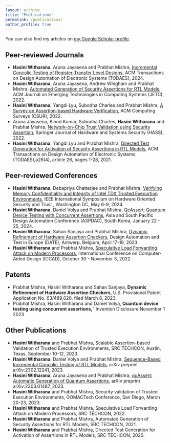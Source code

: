 ```yaml
---
layout: archive
title: "Publications"
permalink: /publications/
author_profile: true
---
```

<!-- You can also find my articles on <u><a href="{{https://scholar.google.com/citations?hl=en&user=Be2RBnoAAAAJ}}">my Google Scholar profile</a>.</u> -->
You can also find my articles on [my Google Scholar profile](https://scholar.google.com/citations?hl=en&user=Be2RBnoAAAAJ).
<!-- {% if author.googlescholar %}
  You can also find my articles on <u><a href="{{author.googlescholar}}">my Google Scholar profile</a>.</u>
{% endif %} -->

<!-- {% include base_path %}

{% for post in site.publications reversed %}
  {% include archive-single.html %}
{% endfor %} -->

## Peer-reviewed Journals
- **Hasini Witharana**, Aruna Jayasena and Prabhat Mishra, [Incremental Concolic Testing of Register-Transfer Level Designs](), ACM Transactions on Design Automation of Electronic Systems (TODAES), 2024.
- **Hasini Witharana**, Aruna Jayasena, Andrew Whigham and Prabhat Mishra, [Automated Generation of Security Assertions for RTL Models](https://dl.acm.org/doi/10.1145/3565801), ACM Journal on Emerging Technologies in Computing Systems (JETC), 2022.
- **Hasini Witharana**, Yangdi Lyu, Subodha Charles and Prabhat Mishra, [A Survey on Assertion-based Hardware Verification](https://dl.acm.org/doi/10.1145/3510578), ACM Computing Surveys (CSUR), 2022.
- Aruna Jayasena, Binod Kumar, Subodha Charles, **Hasini Witharana** and Prabhat Mishra, [Network-on-Chip Trust Validation using Security Assertion](https://link.springer.com/article/10.1007/s41635-022-00129-5), Springer Journal of Hardware and Systems Security (HASS), 2022.
- **Hasini Witharana**, Yangdi Lyu and Prabhat Mishra, [Directed Test Generation for Activation of Security Assertions in RTL Models](https://dl.acm.org/doi/10.1145/3441297), ACM Transactions on Design Automation of Electronic Systems (TODAES),a26(4), article 26, pages 1-28, 2021.

## Peer-reviewed  Conferences
- **Hasini Witharana**, Debapriya Chatterjee and Prabhat Mishra, [Verifying Memory Confidentiality and Integrity of Intel TDX Trusted Execurtion Environments](),  IEEE International Symposium on Hardware Oriented Security and Trust , Washington DC, May 6-9, 2024.
- **Hasini Witharana**, Daniel Volya and Prabhat Mishra, [QcAssert: Quantum Device Testing with Concurrent Assertions](), Asia and South Pacific Design Automation Conference (ASPDAC), South Korea, January 22 - 25, 2024.
- **Hasini Witharana**, Sahan Sanjaya and Prabhat Mishra, [Dynamic Refinement of Hardware Assertion Checkers](https://ieeexplore.ieee.org/document/10137306), Design Automation and Test in Europe (DATE), Antwerp, Belgium, April 17-19, 2023.
- **Hasini Witharana** and Prabhat Mishra, [Speculative Load Forwarding Attack on Modern Processors](https://dl.acm.org/doi/abs/10.1145/3508352.3549417), International Conference on Computer-Aided Design (ICCAD), October 30 - November 3, 2022.

## Patents
- Prabhat Mishra, Hasini Witharana and Sahan Sanjaya, **Dynamic Refinement of Hardware Assertion Checkers**, U.S. Provisional Patent Application No. 63/489,020, filed March 8, 2023.
- Prabhat Mishra, Hasini Witharana and Daniel Volya, **Quantum device testing using concurrent assertions,**” Invention Disclosure November 1 2023

## Other Publications
- **Hasini Witharana** and Prabhat Mishra, Scalable Assertion-based Validation of Trusted Execution Environments, SRC TECHCON, Austin, Texas, September 10-12, 2023.
- **Hasini Witharana**, Daniel Volya and Prabhat Mishra, [Sequence-Based Incremental Concolic Testing of RTL Models](https://arxiv.org/abs/2302.12241), arXiv preprint arXiv:2302.12241, 2023.
- **Hasini Witharana**, Aruna Jayasena and Prabhat Mishra, [quAssert: Automatic Generation of Quantum Assertions](https://arxiv.org/abs/2303.01487), arXiv preprint arXiv:2303.01487, 2023.
- **Hasini Witharana** and Prabhat Mishra, Security validation of Trusted Execution Environments, GOMACTech Conference, San Diego, March 20-23, 2023.
- **Hasini Witharana** and Prabhat Mishra, Speculative Load Forwarding Attack on Modern Processors, SRC TECHCON, 2022.
- **Hasini Witharana** and Prabhat Mishra, Automated Generation of Security Assertions for RTL Models, SRC TECHCON, 2021.
- **Hasini Witharana** and Prabhat Mishra, Directed Test Generation for Activation of Assertions in RTL Models, SRC TECHCON, 2020.

